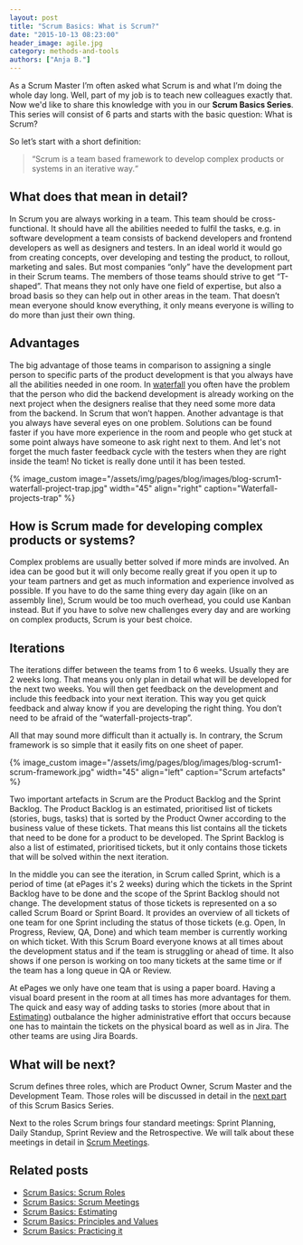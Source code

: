 ```yaml
---
layout: post
title: "Scrum Basics: What is Scrum?"
date: "2015-10-13 08:23:00"
header_image: agile.jpg
category: methods-and-tools
authors: ["Anja B."]
---
```


As a Scrum Master I’m often asked what Scrum is and what I’m doing the whole day long.
Well, part of my job is to teach new colleagues exactly that.
Now we'd like to share this knowledge with you in our **Scrum Basics Series**.
This series will consist of 6 parts and starts with the basic question:
What is Scrum?

So let’s start with a short definition:

>“Scrum is a team based framework
to develop complex products
or systems in an iterative way.“

## What does that mean in detail?

In Scrum you are always working in a team.
This team should be cross-functional.
It should have all the abilities needed to fulfil the tasks, e.g. in software development a team consists of backend developers and frontend developers as well as designers and testers.
In an ideal world it would go from creating concepts, over developing and testing the product, to rollout, marketing and sales.
But most companies “only” have the development part in their Scrum teams.
The members of those teams should strive to get “T-shaped”.
That means they not only have one field of expertise, but also a broad basis so they can help out in other areas in the team.
That doesn’t mean everyone should know everything, it only means everyone is willing to do more than just their own thing.

## Advantages

The big advantage of those teams in comparison to assigning a single person to specific parts of the product development is that you always have all the abilities needed in one room.
In [waterfall](https://en.wikipedia.org/wiki/Waterfall_model) you often have the problem that the person who did the backend development is already working on the next project when the designers realise that they need some more data from the backend.
In Scrum that won’t happen.
Another advantage is that you always have several eyes on one problem.
Solutions can be found faster if you have more experience in the room and people who get stuck at some point always have someone to ask right next to them.
And let's not forget the much faster feedback cycle with the testers when they are right inside the team!
No ticket is really done until it has been tested.

{% image_custom image="/assets/img/pages/blog/images/blog-scrum1-waterfall-project-trap.jpg" width="45" align="right" caption="Waterfall-projects-trap" %}

## How is Scrum made for developing complex products or systems?

Complex problems are usually better solved if more minds are involved.
An idea can be good but it will only become really great if you open it up to your team partners and get as much information and experience involved as possible.
If you have to do the same thing every day again (like on an assembly line), Scrum would be too much overhead, you could use Kanban instead.
But if you have to solve new challenges every day and are working on complex products, Scrum is your best choice.

## Iterations

The iterations differ between the teams from 1 to 6 weeks.
Usually they are 2 weeks long.
That means you only plan in detail what will be developed for the next two weeks.
You will then get feedback on the development and include this feedback into your next iteration.
This way you get quick feedback and alway know if you are developing the right thing.
You don’t need to be afraid of the “waterfall-projects-trap”.

All that may sound more difficult than it actually is.
In contrary, the Scrum framework is so simple that it easily fits on one sheet of paper.

{% image_custom image="/assets/img/pages/blog/images/blog-scrum1-scrum-framework.jpg" width="45" align="left" caption="Scrum artefacts" %}

Two important artefacts in Scrum are the Product Backlog and the Sprint Backlog.
The Product Backlog is an estimated, prioritised list of tickets (stories, bugs, tasks) that is sorted by the Product Owner according to the business value of these tickets.
That means this list contains all the tickets that need to be done for a product to be developed.
The Sprint Backlog is also a list of estimated, prioritised tickets, but it only contains those tickets that will be solved within the next iteration.

In the middle you can see the iteration, in Scrum called Sprint, which is a period of time (at ePages it's 2 weeks) during which the tickets in the Sprint Backlog have to be done and the scope of the Sprint Backlog should not change.
The development status of those tickets is represented on a so called Scrum Board or Sprint Board.
It provides an overview of all tickets of one team for one Sprint including the status of those tickets (e.g. Open, In Progress, Review, QA, Done) and which team member is currently working on which ticket.
With this Scrum Board everyone knows at all times about the development status and if the team is struggling or ahead of time.
It also shows if one person is working on too many tickets at the same time or if the team has a long queue in QA or Review.

At ePages we only have one team that is using a paper board.
Having a visual board present in the room at all times has more advantages for them.
The quick and easy way of adding tasks to stories (more about that in [ Estimating](https://developer.epages.com/blog/2016/01/26/scrum-basics-4.html)) outbalance the higher administrative effort that occurs because one has to maintain the tickets on the physical board as well as in Jira.
The other teams are using Jira Boards.

## What will be next?

Scrum defines three roles, which are Product Owner, Scrum Master and the Development Team.
Those roles will be discussed in detail in the [next part](https://developer.epages.com/blog/2015/11/19/scrum-basics-2.html) of this Scrum Basics Series.

Next to the roles Scrum brings four standard meetings: Sprint Planning, Daily Standup, Sprint Review and the Retrospective.
We will talk about these meetings in detail in [Scrum Meetings](https://developer.epages.com/blog/2015/12/15/scrum-basics-3.html).

## Related posts

* [Scrum Basics: Scrum Roles](https://developer.epages.com/blog/2015/11/19/scrum-basics-scrum-roles.html)
* [Scrum Basics: Scrum Meetings](https://developer.epages.com/blog/2015/12/15/scrum-basics-scrum-meetings.html)
* [Scrum Basics: Estimating](https://developer.epages.com/blog/2016/01/26/scrum-basics-estimating.html)
* [Scrum Basics: Principles and Values](https://developer.epages.com/blog/2016/02/25/scrum-basics-principles-and-values.html)
* [Scrum Basics: Practicing it](https://developer.epages.com/blog/2016/03/22/scrum-basics-practicing-it.html)
